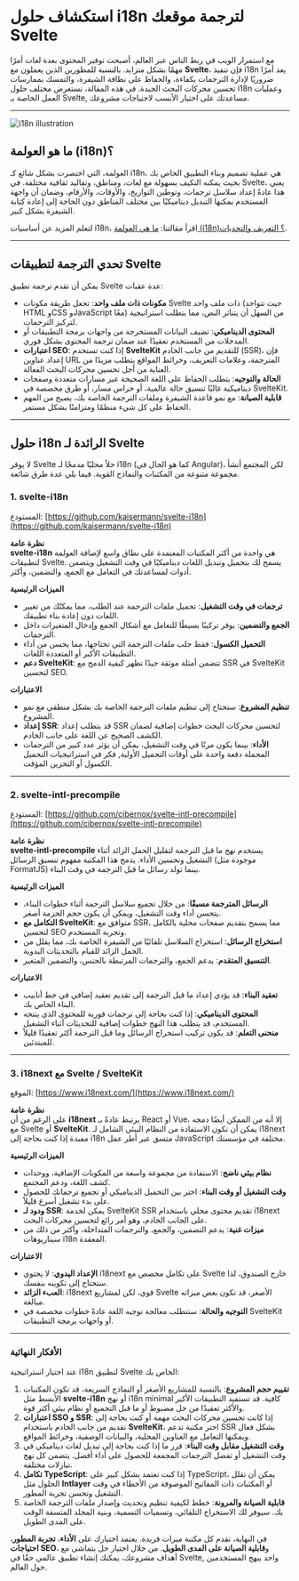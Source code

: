 # استكشاف حلول i18n لترجمة موقعك Svelte

مع استمرار الويب في ربط الناس عبر العالم، أصبحت توفير المحتوى بعدة لغات أمرًا مهمًا بشكل متزايد. بالنسبة للمطورين الذين يعملون مع **Svelte**، فإن تنفيذ i18n يعد أمرًا ضروريًا لإدارة الترجمات بكفاءة، والحفاظ على نظافة الشيفرة، والتمسك بممارسات تحسين محركات البحث الجيدة. في هذه المقالة، نستعرض مختلف حلول i18n وعمليات العمل الخاصة بـ Svelte, مساعدتك على اختيار الأنسب لاحتياجات مشروعك.

---

![i18n illustration](https://github.com/aymericzip/intlayer/blob/main/blog/assets/i18n.webp)

## ما هو العولمة (i18n)؟

العولمة، التي اختصرت بشكل شائع كـ i18n، هي عملية تصميم وبناء التطبيق الخاص بك بحيث يمكنه التكيف بسهولة مع لغات، ومناطق، وتقاليد ثقافية مختلفة. في Svelte، يعني هذا عادةً إعداد سلاسل ترجمات، وتوطين التواريخ، والأوقات، والأرقام، وضمان أن واجهة المستخدم يمكنها التبديل ديناميكيًا بين مختلف المناطق دون الحاجة إلى إعادة كتابة الشيفرة بشكل كبير.

لتعلم المزيد عن أساسيات i18n، اقرأ مقالتنا: [ما هي العولمة (i18n)؟ التعريف والتحديات](https://github.com/aymericzip/intlayer/blob/main/blog/ar/what_is_internationalization.md).

---

## تحدي الترجمة لتطبيقات Svelte

يمكن أن تقدم ترجمة تطبيق Svelte عدة عقبات:

- **مكونات ذات ملف واحد**: تجعل طريقة مكونات Svelte ذات ملف واحد (حيث تتواجد HTML وCSS وJavaScript معًا) من السهل أن يتناثر النص، مما يتطلب استراتيجية لتركيز الترجمات.
- **المحتوى الديناميكي**: تضيف البيانات المستخرجة من واجهات برمجة التطبيقات أو المدخلات من المستخدم تعقيدًا عند ضمان ترجمة المحتوى بشكل فوري.
- **اعتبارات SEO**: إذا كنت تستخدم **SvelteKit** للتقديم من جانب الخادم (SSR)، فإن إعداد عناوين URL المترجمة، وعلامات التعريف، وخرائط المواقع يتطلب مزيدًا من العناية من أجل تحسين محركات البحث الفعالة.
- **الحالة والتوجيه**: يتطلب الحفاظ على اللغة الصحيحة عبر مسارات متعددة وصفحات ديناميكية غالبًا تنسيق حالة عالمية، أو حراس مسار، أو طرق مخصصة في SvelteKit.
- **قابلية الصيانة**: مع نمو قاعدة الشيفرة وملفات الترجمة الخاصة بك، يصبح من المهم الحفاظ على كل شيء منظمًا ومتزامنًا بشكل مستمر.

---

## حلول i18n الرائدة لـ Svelte

لا يوفر Svelte حلاً محليًا مدمجًا لـ i18n (كما هو الحال في Angular)، لكن المجتمع أنشأ مجموعة متنوعة من المكتبات والنماذج القوية. فيما يلي عدة طرق شائعة.

### 1. svelte-i18n

المستودع: [https://github.com/kaisermann/svelte-i18n](https://github.com/kaisermann/svelte-i18n)

**نظرة عامة**  
**svelte-i18n** هي واحدة من أكثر المكتبات المعتمدة على نطاق واسع لإضافة العولمة لتطبيقات Svelte. يسمح لك بتحميل وتبديل اللغات ديناميكيًا في وقت التشغيل ويتضمن أدوات لمساعدتك في التعامل مع الجمع، والتضمين، وأكثر.

**الميزات الرئيسية**

- **ترجمات في وقت التشغيل**: تحميل ملفات الترجمة عند الطلب، مما يمكنّك من تغيير اللغات دون إعادة بناء تطبيقك.
- **الجمع والتضمين**: يوفر تركيبًا بسيطًا للتعامل مع أشكال الجمع وإدخال المتغيرات داخل الترجمات.
- **التحميل الكسول**: فقط جلب ملفات الترجمة التي تحتاجها، مما يحسن من أداء التطبيقات الأكبر أو المتعددة اللغات.
- **دعم SvelteKit**: تتضمن أمثلة موثقة جيدًا تظهر كيفية الدمج مع SSR في SvelteKit لتحسين SEO.

**الاعتبارات**

- **تنظيم المشروع**: ستحتاج إلى تنظيم ملفات الترجمة الخاصة بك بشكل منطقي مع نمو المشروع.
- **إعداد SSR**: قد يتطلب إعداد SSR لتحسين محركات البحث خطوات إضافية لضمان الكشف الصحيح عن اللغة على جانب الخادم.
- **الأداء**: بينما يكون مرنًا في وقت التشغيل، يمكن أن يؤثر عدد كبير من الترجمات المحملة دفعة واحدة على أوقات التحميل الأولية, فكر في استراتيجيات التحميل الكسول أو التخزين المؤقت.

---

### 2. svelte-intl-precompile

المستودع: [https://github.com/cibernox/svelte-intl-precompile](https://github.com/cibernox/svelte-intl-precompile)

**نظرة عامة**  
**svelte-intl-precompile** يستخدم نهج ما قبل الترجمة لتقليل الحمل الزائد أثناء التشغيل وتحسين الأداء. يدمج هذا المكتبة مفهوم تنسيق الرسائل (موجودة مثل FormatJS) بينما تولد رسائل ما قبل الترجمة في وقت البناء.

**الميزات الرئيسية**

- **الرسائل المترجمة مسبقًا**: من خلال تجميع سلاسل الترجمة أثناء خطوات البناء، يتحسن أداء وقت التشغيل، ويمكن أن يكون حجم الحزمة أصغر.
- **التكامل مع SvelteKit**: متوافق مع SSR، مما يسمح بتقديم صفحات محلية بالكامل لتحسين SEO وتجربة المستخدم.
- **استخراج الرسائل**: استخراج السلاسل تلقائيًا من الشيفرة الخاصة بك، مما يقلل من الحمل الزائد للقيام بالتحديثات اليدوية.
- **التنسيق المتقدم**: يدعم الجمع، والترجمات المرتبطة بالجنس، والتضمين المتغير.

**الاعتبارات**

- **تعقيد البناء**: قد يؤدي إعداد ما قبل الترجمة إلى تقديم تعقيد إضافي في خط أنابيب البناء الخاص بك.
- **المحتوى الديناميكي**: إذا كنت بحاجة إلى ترجمات فورية للمحتوى الذي ينتجه المستخدم، قد يتطلب هذا النهج خطوات إضافية للتحديثات أثناء التشغيل.
- **منحنى التعلم**: قد يكون تركيب استخراج الرسائل وما قبل الترجمة أكثر تعقيدًا قليلاً للمبتدئين.

---

### 3. i18next مع Svelte / SvelteKit

الموقع: [https://www.i18next.com/](https://www.i18next.com/)

**نظرة عامة**  
على الرغم من أن **i18next** يرتبط عادةً بـ React أو Vue، إلا أنه من الممكن أيضًا دمجه مع Svelte أو **SvelteKit**. يمكن أن تكون الاستفادة من النظام البيئي الشامل لـ i18next مفيدة إذا كنت بحاجة إلى i18n متسق عبر أطر عمل JavaScript مختلفة في مؤسستك.

**الميزات الرئيسية**

- **نظام بيئي ناضج**: الاستفادة من مجموعة واسعة من المكونات الإضافية، ووحدات كشف اللغة، ودعم المجتمع.
- **وقت التشغيل أو وقت البناء**: اختر بين التحميل الديناميكي أو تجميع ترجماتك للحصول على بدء تشغيل أسرع قليلاً.
- **ودود لـ SSR**: يمكن لخدمة SvelteKit SSR تقديم محتوى محلي باستخدام i18next على الجانب الخادم، وهو أمر رائع لتحسين محركات البحث.
- **ميزات غنية**: يدعم التضمين، والجمع، والترجمات المتداخلة، وأكثر من ذلك من سيناريوهات i18n المعقدة.

**الاعتبارات**

- **الإعداد اليدوي**: لا يحتوي i18next على تكامل مخصص مع Svelte خارج الصندوق، لذا ستحتاج إلى تكوينه بنفسك.
- **العبء الزائد**: i18next قوي، لكن لمشاريع Svelte الأصغر، قد تكون بعض ميزاته مبالغة.
- **التوجيه والحالة**: ستتطلب معالجة توجيه اللغة عادةً خطوات مخصصة في SvelteKit أو واجهات برمجة التطبيقات.

---

### الأفكار النهائية

عند اختيار استراتيجية i18n لتطبيق Svelte الخاص بك:

1. **تقييم حجم المشروع**: بالنسبة للمشاريع الأصغر أو النماذج السريعة، قد تكون المكتبات الأبسط مثل **svelte-i18n** أو نهج i18n minimal كافية. قد تستفيد التطبيقات الأكبر والأكثر تعقيدًا من حل مضبوط أو ما قبل التجميع أو نظام بيئي أكثر قوة.
2. **اعتبارات SSO و SSR**: إذا كانت تحسين محركات البحث مهمة أو كنت بحاجة إلى تقديم من جانب الخادم باستخدام **SvelteKit**، اختر مكتبة تدعم SSR بشكل فعال ويمكنها التعامل مع العناوين المحلية، والبيانات الوصفية، وخرائط المواقع.
3. **وقت التشغيل مقابل وقت البناء**: قرر ما إذا كنت بحاجة إلى تبديل لغات ديناميكي في وقت التشغيل أو تفضل الترجمات المجمعة للحصول على أداء أفضل. يتضمن كل نهج تنازلات مختلفة.
4. **تكامل TypeScript**: إذا كنت تعتمد بشكل كبير على TypeScript، يمكن أن تقلل الحلول مثل **Intlayer** أو المكتبات ذات المفاتيح الموصوفة من الأخطاء في وقت التشغيل وتحسن تجربة المطور.
5. **قابلية الصيانة والمرونة**: خطط لكيفية تنظيم وتحديث وإصدار ملفات الترجمة الخاصة بك. سيوفر لك الاستخراج التلقائي، وتسميات التسمية، وبنية المجلد المتسقة الوقت على المدى الطويل.

في النهاية، تقدم كل مكتبة ميزات فريدة. يعتمد اختيارك على **الأداء**، **تجربة المطور**، **احتياجات SEO**، و**قابلية الصيانة على المدى الطويل**. من خلال اختيار حل يتماشى مع أهداف مشروعك، يمكنك إنشاء تطبيق عالمي حقًا في Svelte, واحد يبهج المستخدمين حول العالم.
